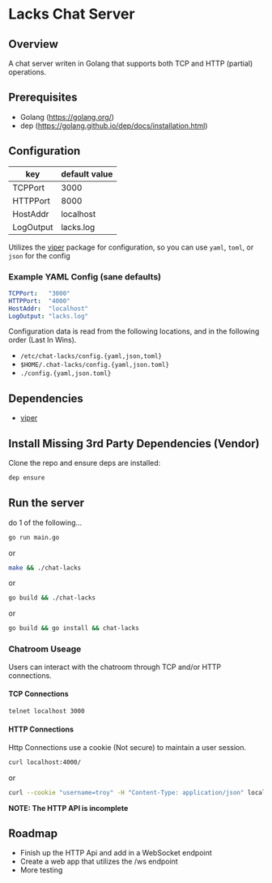 # Lacks Chat Server

## Overview

A chat server writen in Golang that supports both TCP and HTTP (partial) operations.

## Prerequisites

- Golang (https://golang.org/)
- dep (https://golang.github.io/dep/docs/installation.html)

## Configuration

| key       | default value |
| --------- | ------------- |
| TCPPort   | 3000          |
| HTTPPort  | 8000          |
| HostAddr  | localhost     |
| LogOutput | lacks.log     |

Utilizes the [viper](https://github.com/spf13/viper) package for configuration, so you can use `yaml`, `toml`, or `json` for the config

### Example YAML Config (sane defaults)

```yaml
TCPPort:   "3000"
HTTPPort:  "4000"
HostAddr:  "localhost"
LogOutput: "lacks.log"
```

Configuration data is read from the following locations, and in the following order (Last In Wins).

- `/etc/chat-lacks/config.{yaml,json,toml}`
- `$HOME/.chat-lacks/config.{yaml,json.toml}`
- `./config.{yaml,json.toml}`

## Dependencies

- [viper](https://github.com/spf13/viper)

## Install Missing 3rd Party Dependencies (Vendor)

Clone the repo and ensure deps are installed:

```bash
dep ensure
```

## Run the server

do 1 of the following...

```bash
go run main.go
```

or

```bash
make && ./chat-lacks
```

or

```bash
go build && ./chat-lacks
```

or

```bash
go build && go install && chat-lacks
```

### Chatroom Useage

Users can interact with the chatroom through TCP and/or HTTP connections.

#### TCP Connections

```bash
telnet localhost 3000
```

#### HTTP Connections

Http Connections use a cookie (Not secure) to maintain a user session.

```bash
curl localhost:4000/
```

or

```bash
curl --cookie "username=troy" -H "Content-Type: application/json" localhost:4000
```

**NOTE: The HTTP API is incomplete**

## Roadmap

- Finish up the HTTP Api and add in a WebSocket endpoint
- Create a web app that utilizes the /ws endpoint
- More testing
